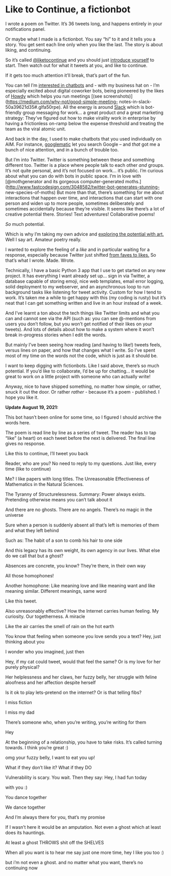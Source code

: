 # Like to Continue, a fictionbot

I wrote a poem on Twitter. It’s 36 tweets long, and happens entirely in your
notifications panel.

Or maybe what I made is a fictionbot. You say “hi” to it and it tells you a
story. You get sent each line only when you like the last. The story is about
liking, and continuing.

So it’s called [@liketocontinue](https://twitter.com/liketocontinue) and you
should just [introduce
yourself](https://twitter.com/intent/tweet?text=@liketocontinue+hi) to start.
Then watch out for what it tweets at you, and like to continue.

If it gets too much attention it’ll break, that’s part of the fun.

You can tell I’m [interested in
chatbots](http://interconnected.org/home/2015/06/16/conversational_uis) and -
with my business hat on - I’m especially excited about digital coworker bots,
being pioneered by the likes of [Howdy](http://howdy.ai) which helps you run
meetings [(see screenshots)](https://medium.com/why-not/good-simple-meeting-
notes-in-slack-50a39621d35#.glfa50rpe). All the energy is around
[Slack](https://slack.com) which is bot-friendly group messaging for work… a
great product _and_ a great marketing strategy: They’ve figured out how to
make virality work in enterprise by having a frictionless on-ramp below the
expense threshold and treating the team as the viral atomic unit.

And back in the day, I used to make chatbots that you used individually on
AIM. For instance,
[googlematic](http://interconnected.org/home/2001/08/02/many_new_aimbots) let
you search Google – and _that_ got me a bunch of nice attention, and in a
bunch of trouble too.

But I’m into Twitter. Twitter is something between these and something
different too. Twitter is a place where people talk to each other _and_
groups. It’s not quite personal, and it’s not focused on work… it’s public.
I’m curious about what you can do with bots in public space. I’m in love with
[@mothgenerator and its gorgeous computer-generated
moths.](http://www.fastcodesign.com/3048582/twitter-bot-generates-stunning-
new-species-of-moths) But more than that, there’s something for me about
interactions that happen over time, and interactions that can start with one
person and widen up to more people, sometimes deliberately and sometimes
accidentally because they’re visible. It seems like there’s a lot of creative
potential there. Stories! Text adventures! Collaborative poems!

_So_ much potential.

Which is why I’m taking my own advice and [exploring the potential with
art.](http://interconnected.org/home/2015/10/13/art_x_tech) Well I say art.
Amateur poetry really.

I wanted to explore the feeling of a _like_ and in particular waiting for a
response, especially because Twitter just shifted [from faves to
likes.](https://blog.twitter.com/2015/hearts-on-twitter) So that’s what I
wrote. Made. Wrote.

Technically, I have a basic Python 3 app that I use to get started on any new
project. It has everything I want already set up… sign in via Twitter, a
database capable of storing emoji, nice web templates, email error logging,
solid deployment to my webserver, and an asynchronous loop to run background
tasks like listening for tweet activity. Custom for how I tend to work. It’s
taken me a while to get happy with this (my coding is rusty) but it’s neat
that I can get something written and live in an hour instead of a week.

And I’ve learnt a ton about the tech things like Twitter limits and what you
can and cannot see via the API (such as: you can see @-mentions from users you
don’t follow, but you won’t get notified of their likes on your tweets). And
lots of details about how to make a system where it won’t break in-progress
stories when I edit the words.

But mainly I’ve been seeing how reading (and having to like!) tweets feels,
versus lines on paper, and how that changes what I write. So I’ve spent most
of my time on the words not the code, which is just as it should be.

I want to keep digging with fictionbots. Like I said above, there’s so much
potential. If you’d like to collaborate, I’d be up for chatting… it would be
great to work on a little project with someone who can actually write!

Anyway, nice to have shipped something, no matter how simple, or rather, snuck
it out the door. Or rather _rather_ \- because it’s a poem - published. I hope
you like it.

**Update August 19, 2021:**

This bot hasn’t been online for some time, so I figured I should archive the
words here.

The poem is read line by line as a series of tweet. The reader has to tap
“like” (a heart) on each tweet before the next is delivered. The final line
gives no response.

Like this to continue, I’ll tweet you back

Reader, who are you? No need to reply to my questions. Just like, every time
(like to continue)

Me? I like papers with long titles. The Unreasonable Effectiveness of
Mathematics in the Natural Sciences.

The Tyranny of Structurelessness. Summary: Power always exists. Pretending
otherwise means you can’t talk about it

And there are no ghosts. There are no angels. There’s no magic in the universe

Sure when a person is suddenly absent all that’s left is memories of them and
what they left behind

Such as: The habit of a son to comb his hair to one side

And this legacy has its own weight, its own agency in our lives. What else do
we call that but a ghost?

Absences are concrete, you know? They’re there, in their own way

All those homophones!

Another homophone: Like meaning love and like meaning want and like meaning
similar. Different meanings, same word

Like this tweet.

Also unreasonably effective? How the Internet carries human feeling. My
curiosity. Our togetherness. A miracle

Like the air carries the smell of rain on the hot earth

You know that feeling when someone you love sends you a text? Hey, just
thinking about you

I wonder who you imagined, just then

Hey, if my cat could tweet, would that feel the same? Or is my love for her
purely physical?

Her helplessness and her claws, her fuzzy belly, her struggle with feline
aloofness and her affection despite herself

Is it ok to play lets-pretend on the internet? Or is that telling fibs?

I miss fiction

I miss my dad

There’s someone who, when you’re writing, you’re writing for them

Hey

At the beginning of a relationship, you have to take risks. It’s called
turning towards. I think you’re great :)

omg your fuzzy belly, I want to eat you up!

What if they don’t like it? What if they DO

Vulnerability is scary. You wait. Then they say: Hey, I had fun today

with you :)

You dance together

We dance together

And I’m always there for you, that’s my promise

If I wasn’t here it would be an amputation. Not even a ghost which at least
does its hauntings.

At least a ghost THROWS shit off the SHELVES

When all you want is to hear me say just one more time, hey I like you too :)

but i’m not even a ghost. and no matter what you want, there’s no continuing
now
